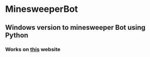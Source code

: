 # MinesweeperBot

## Windows version to minesweeper Bot using Python

### Works on [this](http://minesweeperonline.com/) website
